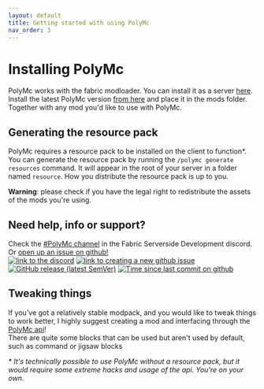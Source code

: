 ```yaml
---
layout: default
title: Getting started with using PolyMc
nav_order: 3
---
```


# Installing PolyMc
PolyMc works with the fabric modloader. You can install it as a server <a href="https://fabricmc.net/wiki/tutorial:installing_minecraft_fabric_server">here</a>.
Install the latest PolyMc version [from here](https://github.com/TheEpicBlock/PolyMc/releases) and place it in the mods folder. Together with any mod you'd like to use with PolyMc. 

## Generating the resource pack
PolyMc requires a resource pack to be installed on the client to function*. You can generate the resource pack by running the `/polymc generate resources` command.
It will appear in the root of your server in a folder named `resource`. How you distribute the resource pack is up to you.

**Warning**: please check if you have the legal right to redistribute the assets of the mods you're using.

## Need help, info or support?
Check the <a href="https://discord.gg/hbp9Gv2">#PolyMc channel</a> in the Fabric Serverside Development discord. Or <a href="https://github.com/TheEpicBlock/PolyMc/issues/new/choose">open up an issue on github!</a><br>
<a href="https://discord.gg/hbp9Gv2">                              <img alt="link to the discord" src="https://img.shields.io/badge/Fabric_server--side_development-PolyMc-7289DA?logo=discord&logoColor=white&style=flat-square"></a>
<a href="https://github.com/TheEpicBlock/PolyMc/issues/new/choose"><img alt="link to creating a new github issue" src="https://img.shields.io/github/issues-raw/TheEpicBlock/PolyMc?color=succes&logo=github&style=flat-square"></a>
<a href="https://github.com/TheEpicBlock/PolyMc/releases">         <img alt="GitHub release (latest SemVer)" src="https://img.shields.io/github/v/release/TheEpicBlock/PolyMc?sort=semver"></a>
<a href="https://github.com/TheEpicBlock/PolyMc/commits/master">   <img alt="Time since last commit on github" src="https://img.shields.io/github/last-commit/TheEpicBlock/PolyMc?style=flat-square"></a>

## Tweaking things
If you've got a relatively stable modpack, and you would like to tweak things to work better, I highly suggest creating a mod and interfacing through the [PolyMc api](https://theepicblock.github.io/PolyMc/api/)!  
There are quite some blocks that can be used but aren't used by default, such as command or jigsaw blocks

*\* It's technically possible to use PolyMc without a resource pack, but it would require some extreme hacks and usage of the api. You're on your own.*


